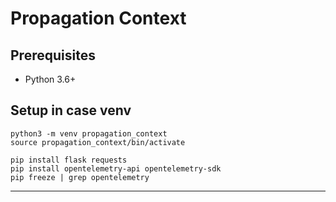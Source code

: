 # Propagation Context

## Prerequisites

- Python 3.6+

## Setup in case venv
```
python3 -m venv propagation_context
source propagation_context/bin/activate

pip install flask requests
pip install opentelemetry-api opentelemetry-sdk
pip freeze | grep opentelemetry
```

---
